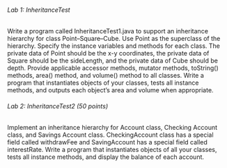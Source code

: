 ###### Lab 1: InheritanceTest 
Write a program called InheritanceTest1.java to support an inheritance hierarchy for 
class Point–Square–Cube. Use Point as the superclass of the hierarchy. Specify the instance 
variables and methods for each class. The private data of Point should be the x-y coordinates, the 
private data of Square should be the sideLength, and the private data of Cube should be depth. 
Provide applicable accessor methods, mutator methods, toString() methods, area() method, and 
volume() method to all classes. Write a program that instantiates objects of your classes, tests all 
instance methods, and outputs each object’s area and volume when appropriate.

###### Lab 2: InheritanceTest2 (50 points)
Implement an inheritance hierarchy for Account class, Checking Account class, and Savings 
Account class. CheckingAccount class has a special field called withdrawFee and 
SavingAccount has a special field called interestRate. Write a program that instantiates objects of 
all your classes, tests all instance methods, and display the balance of each account. 
